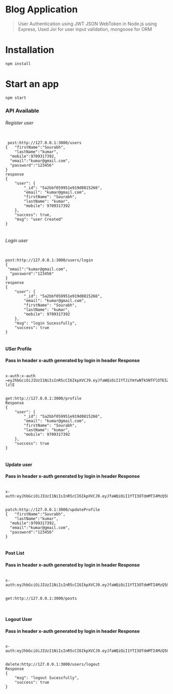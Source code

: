 <h1>Blog Application</h1>
<blockquote>
<p>User Authentication using JWT JSON WebToken in Node.js using Express, Used Joi for user input validation, mongoose for ORM</p>
</blockquote>
<h1>Installation</h1>
<code>npm install</code>
<h1>Start an app</h2>
<code>npm start</code>
<h3>API Available</h3>
<h6>Register user</h6>
<pre>
<code>
 post:http://127.0.0.1:3000/users
{   "firstName":"Sourabh",
	"lastName":"kumar",
  "mobile":9709317392,
  "email":"kumar@gmail.com",
  "password":"123456"
}
response
{
    "user": {
        "_id": "5a2bbf059951e919d0815266",
        "email": "kumar@gmail.com",
        "firstName": "Sourabh",
        "lastName": "kumar",
        "mobile": 9709317392
    },
    "success": true,
    "msg": "user Created"
}
</code>
</pre>
<h6>Login user</h6>
<pre>
<code>
post:http://127.0.0.1:3000/users/login
{  
 "email":"kumar@gmail.com",
  "password":"123456"
}
response
{
    "user": {
        "_id": "5a2bbf059951e919d0815266",
        "email": "kumar@gmail.com",
        "firstName": "Sourabh",
        "lastName": "kumar",
        "mobile": 9709317392
    },
    "msg": "login Sucessfully",
    "success": true
}
</code>
</pre>
<h4>USer Profile</h6>
<h4>Pass in header x-auth generated by login in header Response</h6>
<pre><code>
x-auth:x-auth →eyJhbGciOiJIUzI1NiIsInR5cCI6IkpXVCJ9.eyJfaWQiOiI1YTJiYmYwNTk5NTFlOTE5ZDA4MTUyNjYiLCJhY2Nlc3MiOiJhdXRoIiwiaWF0IjoxNTEyODE2NDk0fQ.AqRFUk4_qxoHNNKnv2MS6kXfRmRUUsml6j7BJR-lzlE</code></pre>
<pre>
<code>
get:http://127.0.0.1:3000/profile
Response
{
    "user": {
        "_id": "5a2bbf059951e919d0815266",
        "email": "kumar@gmail.com",
        "firstName": "Sourabh",
        "lastName": "kumar",
        "mobile": 9709317392
    },
    "success": true
}
</code>
</pre>
<h4>Update user</h6>
<h4>Pass in header x-auth generated by login in header Response</h6>
<pre><code>
x-auth:eyJhbGciOiJIUzI1NiIsInR5cCI6IkpXVCJ9.eyJfaWQiOiI1YTI3OTdmMTI4MzQ5ODE4YjBjMGMyOGMiLCJhY2Nlc3MiOiJhdXRoIiwiaWF0IjoxNTEyNTQ0MzM1fQ.U3ewSkICu9cr5lBqsooS78aElAQpFFdF2Vea4IxlxpY</code></pre>
<pre>
<code>
patch:http://127.0.0.1:3000/updateProfile
{   "firstName":"Sourabh",
	"lastName":"kumar",
  "mobile":9709317392,
  "email":"kumar@gmail.com",
  "password":"123456"
}
</code>
</pre>

<h4>Post List</h6>
<h4>Pass in header x-auth generated by login in header Response</h6>
<pre><code>
x-auth:eyJhbGciOiJIUzI1NiIsInR5cCI6IkpXVCJ9.eyJfaWQiOiI1YTI3OTdmMTI4MzQ5ODE4YjBjMGMyOGMiLCJhY2Nlc3MiOiJhdXRoIiwiaWF0IjoxNTEyNTQ0MzM1fQ.U3ewSkICu9cr5lBqsooS78aElAQpFFdF2Vea4IxlxpY</code></pre>
<pre>
<code>
get:http://127.0.0.1:3000/posts

</code>
</pre>

<h4>Logout User</h6>
<h4>Pass in header x-auth generated by login in header Response</h6>
<pre><code>
x-auth:eyJhbGciOiJIUzI1NiIsInR5cCI6IkpXVCJ9.eyJfaWQiOiI1YTI3OTdmMTI4MzQ5ODE4YjBjMGMyOGMiLCJhY2Nlc3MiOiJhdXRoIiwiaWF0IjoxNTEyNTQ0MzM1fQ.U3ewSkICu9cr5lBqsooS78aElAQpFFdF2Vea4IxlxpY</code></pre>
<pre>
<code>
delete:http://127.0.0.1:3000/users/logout
Response
{
    "msg": "logout Sucessfully",
    "success": true
}
</code>
</pre>
